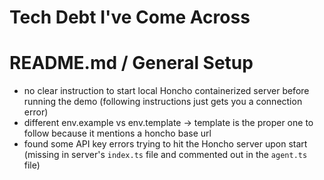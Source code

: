 # Tech Debt I've Come Across

# README.md / General Setup

- no clear instruction to start local Honcho containerized server before running the demo (following instructions just gets you a connection error)
- different env.example vs env.template -> template is the proper one to follow because it mentions a honcho base url
- found some API key errors trying to hit the Honcho server upon start (missing in server's `index.ts` file and commented out in the `agent.ts` file)
